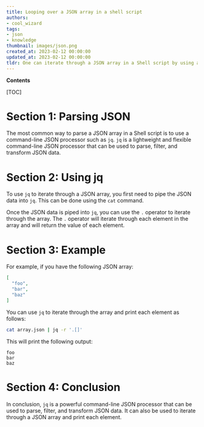 ```yaml
---
title: Looping over a JSON array in a shell script
authors:
- cool_wizard
tags:
- json
- knowledge
thumbnail: images/json.png
created_at: 2023-02-12 00:00:00
updated_at: 2023-02-12 00:00:00
tldr: One can iterate through a JSON array in a Shell script by using a loop to read each element of the array.
---
```


**Contents**

[TOC]

# Section 1: Parsing JSON

The most common way to parse a JSON array in a Shell script is to use a command-line JSON processor such as `jq`. `jq` is a lightweight and flexible command-line JSON processor that can be used to parse, filter, and transform JSON data.

# Section 2: Using jq

To use `jq` to iterate through a JSON array, you first need to pipe the JSON data into `jq`. This can be done using the `cat` command. 

Once the JSON data is piped into `jq`, you can use the `.` operator to iterate through the array. The `.` operator will iterate through each element in the array and will return the value of each element.

# Section 3: Example

For example, if you have the following JSON array:

```json
[
  "foo",
  "bar",
  "baz"
]
```

You can use `jq` to iterate through the array and print each element as follows:

```bash
cat array.json | jq -r '.[]'
```

This will print the following output:

```
foo
bar
baz
```

# Section 4: Conclusion

In conclusion, `jq` is a powerful command-line JSON processor that can be used to parse, filter, and transform JSON data. It can also be used to iterate through a JSON array and print each element.
